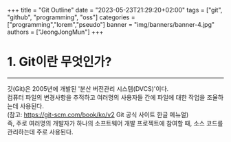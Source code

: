 +++
title = "Git Outline"
date = "2023-05-23T21:29:20+02:00"
tags = ["git", "github", "programming", "oss"]
categories = ["programming","lorem","pseudo"]
banner = "img/banners/banner-4.jpg"
authors = ["JeongJongMun"]
+++

# 1. Git이란 무엇인가?
***
깃(Git)은 2005년에 개발된 '분산 버전관리 시스템(DVCS)'이다.  
컴퓨터 파일의 변경사항을 추적하고 여러명의 사용자들 간에 파일에 대한 작업을 조율하는데 사용된다.  
(참고: <https://git-scm.com/book/ko/v2> Git 공식 사이트 한글 메뉴얼)  
즉, 주로 여러명의 개발자가 하나의 소프트웨어 개발 프로젝트에 참여할 때, 소스 코드를 관리하는데 주로 사용된다.